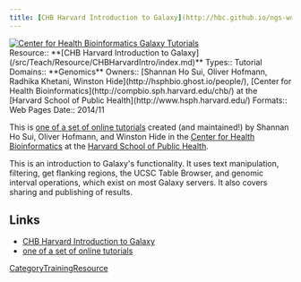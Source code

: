 ```yaml
---
title: [CHB Harvard Introduction to Galaxy](http://hbc.github.io/ngs-workshops/courses/introduction-to-galaxy/)
---
```

<div class='center'><a href='http://hbc.github.io/ngs-workshops/about/'><img src="/src/Images/Logos/CHBHarvard.png" alt="Center for Health Bioinformatics Galaxy Tutorials"  /></a></div>




<div class='deploymentbox'>
 Resource:: **[CHB Harvard Introduction to Galaxy](/src/Teach/Resource/CHBHarvardIntro/index.md)**
 Types:: Tutorial
 Domains:: **Genomics** 
 Owners:: [Shannan Ho Sui, Oliver Hofmann, Radhika Khetani, Winston Hide](http://hsphbio.ghost.io/people/), [Center for Health Bioinformatics](http://compbio.sph.harvard.edu/chb/) at the [Harvard School of Public Health](http://www.hsph.harvard.edu/) 
 Formats:: Web Pages  
 Date:: 2014/11
</div>

This is [one of a set of online tutorials](http://hbc.github.io/ngs-workshops/courses/) created (and maintained!) by Shannan Ho Sui, Oliver Hofmann, and Winston Hide in the [Center for Health Bioinformatics](http://compbio.sph.harvard.edu/chb/) at the [Harvard School of Public Health](http://www.hsph.harvard.edu/).

This is an introduction to Galaxy's functionality.  It uses text manipulation, filtering, get flanking regions, the UCSC Table Browser, and genomic interval operations, which exist on most Galaxy servers.  It also covers sharing and publishing of results.

## Links

* [CHB Harvard Introduction to Galaxy](http://hbc.github.io/ngs-workshops/courses/introduction-to-galaxy/)
* [one of a set of online tutorials](http://hbc.github.io/ngs-workshops/courses/)

[CategoryTrainingResource](/src/CategoryTrainingResource/index.md)
